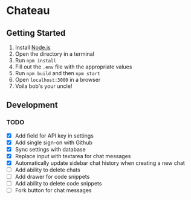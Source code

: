# Chateau

## Getting Started

1. Install [Node.js](https://nodejs.org/en/download/)
2. Open the directory in a terminal
3. Run `npm install`
4. Fill out the `.env` file with the appropriate values
5. Run `npm build` and then `npm start`
6. Open `localhost:3000` in a browser
7. Voila bob's your uncle!

## Development

### TODO

- [x] Add field for API key in settings
- [x] Add single sign-on with Github
- [x] Sync settings with database
- [x] Replace input with textarea for chat messages
- [x] Automatically update sidebar chat history when creating a new chat
- [ ] Add ability to delete chats
- [ ] Add drawer for code snippets
- [ ] Add ability to delete code snippets
- [ ] Fork button for chat messages
